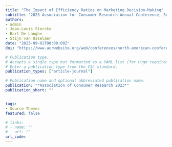 ```yaml
---
title: "The Impact of Efficiency Ratios on Marketing Decision-Making"
subtitle: "2023 Association for Consumer Research Annual Conference, Seattle, WA"
authors:
- admin
- Jean-Louis Sterckx
- Bart De Langhe
- Stijn van Osselaer
date: "2023-09-01T00:00:00Z"
doi: "https://www.acrwebsite.org/web/conferences/north-american-conference"

# Publication type.
# Accepts a single type but formatted as a YAML list (for Hugo requirements).
# Enter a publication type from the CSL standard.
publication_types: ["article-journal"]

# Publication name and optional abbreviated publication name.
publication: "*Association of Consumer Research 2023*"
publication_short: ""


tags:
- Source Themes
featured: false

# links:
# - name: ""
#   url: ""
url_code: 
---
```

